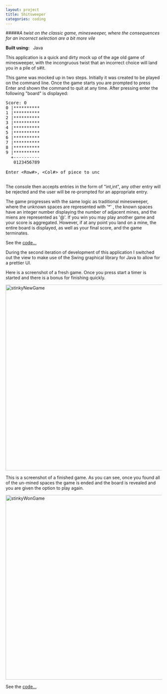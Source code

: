 ```yaml
---
layout: project
title: Shitsweeper
categories: coding
---
```


#####*A twist on the classic game, minesweeper, where the consequences for an incorrect selection are a bit more vile*

<p><strong>Built using:</strong>&nbsp;&nbsp;<span title="Java" class="pict-prog-java icon-2x"> </span>Java</p>



This application is a quick and dirty mock up of the age old game of minesweeper, with the incongruous twist
that an incorrect choice will land you in a pile of s#it.

<!-- abridge -->

This game was mocked up in two steps. Initially it was created to be played on the command line. Once the game
starts you are prompted to press Enter and shown the command to quit at any time. After pressing enter the
following "board" is displayed:


<pre style="width:60%;">
Score: 0
0 |**********
1 |**********
2 |**********
3 |**********
4 |**********
5 |**********
6 |**********
7 |**********
8 |**********
9 |**********
  +----------
   0123456789

Enter &lt;Row#&gt;, &lt;Col#&gt; of piece to uncover: 
  
</pre>

The console then accepts entries in the form of "int,int", any other entry will be rejected and the user will be
re-prompted for an appropriate entry.

The game progresses with the same logic as traditional minesweeper, where the unknown spaces are represented with
'\*' , the known spaces have an integer number displaying the number of adjacent mines, and the miens are represented
as '@'. If you win you may play another game and your score is aggregated. However, if at any point you land on a mine,
 the entire board is displayed, as well as your final score, and the game terminates.

See the [code...](https://github.com/mgingras/shitsweeper-command-line)

During the second iteration of development of this application I switched out the view to make use of the Swing graphical 
library for Java to allow for a prettier UI.

Here is a screenshot of a fresh game. Once you press start a timer is started and there is a bonus for finishing
quickly.   

<a href="http://www.flickr.com/photos/97299680@N08/9011402100/" title="stinkyNewGame by martingingras, on Flickr"><img src="http://farm4.staticflickr.com/3704/9011402100_835bd6e96f_z.jpg" width="599" height="600" alt="stinkyNewGame"></a>   

This is a screenshot of a finished game. As you can see, once you found all of the un-mined spaces the game is
ended and the board is revealed and you are given the option to play again.



<a href="http://www.flickr.com/photos/97299680@N08/9011402022/" title="stinkyWonGame by martingingras, on Flickr"><img src="http://farm8.staticflickr.com/7343/9011402022_d06fafba00_z.jpg" width="603" height="596" alt="stinkyWonGame"></a>   


See the [code...](https://github.com/mgingras/shitsweeper-game-swing)